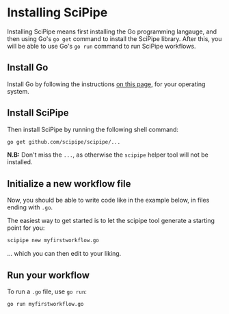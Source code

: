 # Installing SciPipe

Installing SciPipe means first installing the Go programming langauge, and then
using Go's `go get` command to install the SciPipe library. After this, you will
be able to use Go's `go run` command to run SciPipe workflows.

## Install Go

Install Go by following the instructions [on this page](https://golang.org/doc/install#install),
for your operating system.
  
## Install SciPipe

Then install SciPipe by running the following shell command:
  
```bash
go get github.com/scipipe/scipipe/...
```

**N.B:** Don't miss the `...`, as otherwise the `scipipe` helper tool will not be installed.
  
## Initialize a new workflow file
  
Now, you should be able to write code like in the example below, in files ending with `.go`.

The easiest way to get started is to let the scipipe tool generate a starting point for you:

```bash
scipipe new myfirstworkflow.go
```

... which you can then edit to your liking.

## Run your workflow

To run a `.go` file, use `go run`:
  
```bash
go run myfirstworkflow.go
```
